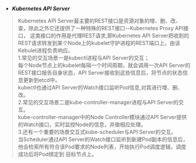 + ***Kubernetes API Server***
> Kubernetes API Server最主要的REST接口是资源对象的增、删、改、查，除此之外它还提供了一种特殊的REST接口--Kubernetes Proxy API接口，
> 这类接口的作用是代理REST请求,即Kubernetes API Server把收到的REST请求转发到某个Node上的kubelet守护进程的REST端口上，由该Kebulet进程负责响应。</br>
> 1.常见的交互场景一是kubectl进程与API Server的交互；<br/>
> 每个Node节点上的kubelet每隔一个时间周期，就会调用一次API Server的REST接口报告自身状态，API Server接收到这些信息后，将节点的状态信息更新到etcd中。</br>
> kubectl也通过API Server的Watch接口监听Pod信息,对其进行增、删、改。</br>
> 2.常见的交互场景二是kube-controller-manager进程与API Server的交互。</br>
> kube-controller-manager中的Node Controller模块通过API Server提供的Watch接口，实时监控Node的信息，并做相应处理。</br>
> 3.还有一个重要的场景交互式kube-scheduler与API Server的交互。</br>
> 当Scheduler通过API Server的Watch接口监听到新建Pod副本的信息后，他会检索所有符合该Pod要求的Node列表，开始执行Pod调度逻辑，调度成功后将Pod绑定到
> 目标节点上。
